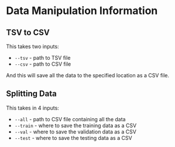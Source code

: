 # Data Manipulation Information

## TSV to CSV

This takes two inputs:

* `--tsv` - path to TSV file
* `--csv` - path to CSV file

And this will save all the data to the specified location as a CSV file.

## Splitting Data

This takes in 4 inputs:

* `--all` - path to CSV file containing all the data
* `--train` - where to save the training data as a CSV
* `--val` - where to save the validation data as a CSV
* `--test` - where to save the testing data as a CSV